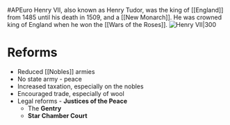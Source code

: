 #APEuro 
Henry VII, also known as Henry Tudor, was the king of [[England]] from 1485 until his death in 1509, and a [[New Monarch]]. He was crowned king of England when he won the [[Wars of the Roses]].
![Henry VII|300](https://upload.wikimedia.org/wikipedia/commons/thumb/0/0d/Enrique_VII_de_Inglaterra%2C_por_un_artista_an%C3%B3nimo.jpg/220px-Enrique_VII_de_Inglaterra%2C_por_un_artista_an%C3%B3nimo.jpg)
# Reforms
- Reduced [[Nobles]] armies
- No state army - peace
- Increased taxation, especially on the nobles
- Encouraged trade, especially of wool
- Legal reforms - **Justices of the Peace**
	- The **Gentry**
	- **Star Chamber Court**